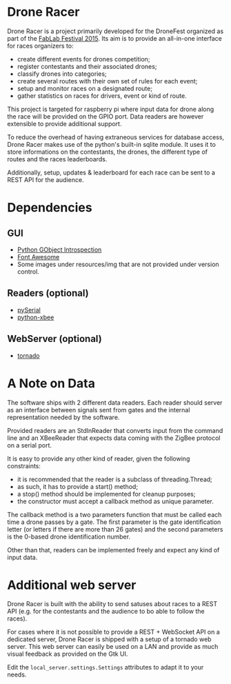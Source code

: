 Drone Racer
===========

Drone Racer is a project primarily developed for the DroneFest organized as part
of the [FabLab Festival 2015](http://fablabfestival.fr/). Its aim is to provide
an all-in-one interface for races organizers to:
 * create different events for drones competition;
 * register contestants and their associated drones;
 * classify drones into categories;
 * create several routes with their own set of rules for each event;
 * setup and monitor races on a designated route;
 * gather statistics on races for drivers, event or kind of route.

This project is targeted for raspberry pi where input data for drone along the
race will be provided on the GPIO port. Data readers are however extensible to
provide additional support.

To reduce the overhead of having extraneous services for database access, Drone
Racer makes use of the python's built-in sqlite module. It uses it to store
informations on the contestants, the drones, the different type of routes and
the races leaderboards.

Additionally, setup, updates & leaderboard for each race can be sent to a REST
API for the audience.


Dependencies
============

GUI
---

 * [Python GObject Introspection](https://wiki.gnome.org/Projects/PyGObject)
 * [Font Awesome](http://fortawesome.github.io/Font-Awesome/)
 * Some images under resources/img that are not provided under version control.

Readers (optional)
------------------

 * [pySerial](http://pyserial.sourceforge.net/)
 * [python-xbee](https://pypi.python.org/pypi/XBee)

WebServer (optional)
--------------------

 * [tornado](http://www.tornadoweb.org/en/stable/)


A Note on Data
==============

The software ships with 2 different data readers. Each reader should server as
an interface between signals sent from gates and the internal representation
needed by the software.

Provided readers are an StdInReader that converts input from the command line
and an XBeeReader that expects data coming with the ZigBee protocol on a
serial port.

It is easy to provide any other kind of reader, given the following
constraints:
 * it is recommended that the reader is a subclass of threading.Thread;
 * as such, it has to provide a start() method;
 * a stop() method should be implemented for cleanup purposes;
 * the constructor must accept a callback method as unique parameter.

The callback method is a two parameters function that must be called each time
a drone passes by a gate. The first parameter is the gate identification letter
(or letters if there are more than 26 gates) and the second parameters is the
0-based drone identification number.

Other than that, readers can be implemented freely and expect any kind of input
data.


Additional web server
=====================

Drone Racer is built with the ability to send satuses about races to a REST
API (e.g. for the contestants and the audience to bo able to follow the races).

For cases where it is not possible to provide a REST + WebSocket API on a
dedicated server, Drone Racer is shipped with a setup of a tornado web server.
This web server can easily be used on a LAN and provide as much visual feedback
as provided on the Gtk UI.

Edit the ```local_server.settings.Settings``` attributes to adapt it to your needs.
